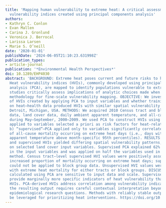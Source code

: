 ```yaml
---
title: 'Mapping human vulnerability to extreme heat: A critical assessment of heat
  vulnerability indices created using principal components analysis'
authors:
- Kathryn C. Conlon
- Evan Mallen
- Carina J. Gronlund
- Veronica J. Berrocal
- Larissa Larsen
- Marie S. O’neill
date: '2020-01-01'
publishDate: '2024-06-05T21:10:23.631998Z'
publication_types:
- article-journal
publication: '*Environmental Health Perspectives*'
doi: 10.1289/EHP4030
abstract: 'BACKGROUND: Extreme heat poses current and future risks to human health.
  Heat vulnerability indices (HVIs), commonly developed using principal components
  analysis (PCA), are mapped to identify populations vulnerable to extreme heat. Few
  studies critically assess implications of analytic choices made when employing this
  methodology for fine-scale vulnerability mapping. OBJECTIVE: We investigated sensitivity
  of HVIs created by applying PCA to input variables and whether training input variables
  on heat–health data produced HVIs with similar spatial vulnerability patterns for
  Detroit, Michigan, USA. METHODS: We acquired 2010 Census tract and block group level
  data, land cover data, daily ambient apparent temperature, and all-cause mortality
  during May–September, 2000–2009. We used PCA to construct HVIs using: a) “unsupervised”—PCA
  applied to variables selected a priori as risk factors for heat-related health outcomes;
  b) “supervised”—PCA applied only to variables significantly correlated with proportion
  of all-cause mortality occurring on extreme heat days (i.e., days with 2-d mean
  apparent temperature above month-specific 95th percentiles). RESULTS: Unsupervised
  and supervised HVIs yielded differing spatial vulnerability patterns, depending
  on selected land cover input variables. Supervised PCA explained 62% of variance
  in the input variables and was applied on half the variables used in the unsupervised
  method. Census tract–level supervised HVI values were positively associated with
  increased proportion of mortality occurring on extreme heat days; supervised PCA
  could not be applied to block group data. Unsupervised HVI values were not associated
  with extreme heat mortality for either tracts or block groups. DISCUSSION: HVIs
  calculated using PCA are sensitive to input data and scale. Supervised HVIs may
  provide marginally more specific indicators of heat vulnerability than unsupervised
  HVIs. PCA-derived HVIs address correlation among vulnerability indicators, although
  the resulting output requires careful contextual interpretation beyond generating
  epidemiological research questions. Methods with reliably stable outputs should
  be leveraged for prioritizing heat interventions. https://doi.org/10.1289/EHP4030.'
---
```

